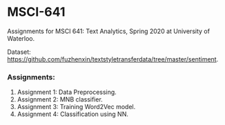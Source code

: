 # MSCI-641
Assignments for MSCI 641: Text Analytics, Spring 2020 at University of Waterloo.

Dataset: https://github.com/fuzhenxin/textstyletransferdata/tree/master/sentiment.

### Assignments:
1) Assignment 1: Data Preprocessing.
2) Assignment 2: MNB classifier.
3) Assignment 3: Training Word2Vec model.
4) Assignment 4: Classification using NN.